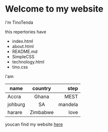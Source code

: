 # Welcome to my website

i'm TinoTenda

this repertories have 

* index.html
* about.html
* README.md
* SimpleCSS
* technology.html
* tino.css

i'am

| name        | country           | step  |
| ------------- |:-------------:| -----:|
| Accra      | Ghana | MEST |
| johburg      | SA      |   mandela |
| harare | Zimbabwe      |    love |

youcan find my website [here](https://tinotendaheathermavunga.github.io/portfolio/)



